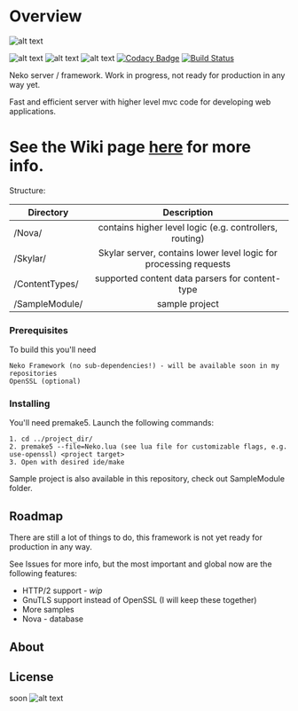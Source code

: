 # Overview

![alt text](https://c.radikal.ru/c25/1807/13/e500422fd6a7.png)

![alt text](https://d25lcipzij17d.cloudfront.net/badge.svg?id=gh&type=6&v=dev&x2=0)
![alt text](https://img.shields.io/badge/repo%20status-active-blue.svg)
![alt text](https://img.shields.io/github/last-commit/luckyycode/neko-webframework.svg)
[![Codacy Badge](https://api.codacy.com/project/badge/Grade/1153bf48ef35457597c2e05af41a5dd7)](https://app.codacy.com/app/luckyycode/neko-webframework?utm_source=github.com&utm_medium=referral&utm_content=luckyycode/neko-webframework&utm_campaign=badger)
[![Build Status](https://travis-ci.org/luckyycode/neko-webframework.svg?branch=master)](https://travis-ci.org/luckyycode/neko-webframework)

Neko server / framework. Work in progress, not ready for production in any way yet.

Fast and efficient server with higher level mvc code for developing web applications.

# See the Wiki page [here](https://github.com/luckyycode/neko-webframework/wiki) for more info.

Structure:

| Directory                  | Description       
| --------------------- |:-----------------------------------------------------------------:|
| /Nova/                     | contains higher level logic (e.g. controllers, routing)
| /Skylar/                  | Skylar server, contains lower level logic for processing requests      
| /ContentTypes/        | supported content data parsers for content-type      
| /SampleModule/     | sample project 


### Prerequisites

To build this you'll need

```
Neko Framework (no sub-dependencies!) - will be available soon in my repositories
OpenSSL (optional)
```

### Installing

You'll need premake5. Launch the following commands:

```
1. cd ../project_dir/
2. premake5 --file=Neko.lua (see lua file for customizable flags, e.g. use-openssl) <project target>
3. Open with desired ide/make
```
Sample project is also available in this repository, check out SampleModule folder.

## Roadmap

There are still a lot of things to do, this framework is not yet ready for production in any way.

See Issues for more info, but the most important and global now are the following features:

* HTTP/2 support - *wip* 
* GnuTLS support instead of OpenSSL (I will keep these together)
* More samples
* Nova - database

## About

## License

soon
![alt text](https://d.radikal.ru/d34/1806/1b/a9e011b101ec.png)
